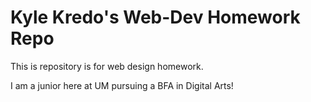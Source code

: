 # Kyle Kredo's Web-Dev Homework Repo
 This is repository is for web design homework.
 
 I am a junior here at UM pursuing a BFA in Digital Arts!
